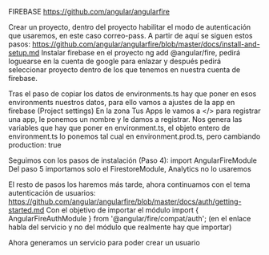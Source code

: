 FIREBASE   https://github.com/angular/angularfire 

Crear un proyecto, dentro del proyecto  habilitar el modo de autenticación que usaremos, en este caso correo-pass.
A partir de aquí se siguen estos pasos: https://github.com/angular/angularfire/blob/master/docs/install-and-setup.md
Instalar firebase en el proyecto ng add @angular/fire, pedirá loguearse en la cuenta de google para enlazar y después pedirá seleccionar proyecto dentro de los que tenemos en nuestra
cuenta de firebase.

Tras el paso de copiar los datos de environments.ts hay que poner en esos environments nuestros datos, para ello vamos a ajustes de la app en firebase (Project settings)
En la zona Tus Apps le vamos a </> para registrar una app, le ponemos un nombre y le damos a registrar. Nos genera las variables que hay que poner en environment.ts, el objeto entero de environment.ts lo ponemos tal cual en environment.prod.ts, pero cambiando production: true

Seguimos con los pasos de instalación (Paso 4): import AngularFireModule
Del paso 5 importamos solo el FirestoreModule, Analytics no lo usaremos


El resto de pasos los haremos más tarde, ahora continuamos con el tema autenticación de usuarios: https://github.com/angular/angularfire/blob/master/docs/auth/getting-started.md
Con el objetivo de importar el módulo import { AngularFireAuthModule } from '@angular/fire/compat/auth';  (en el enlace habla del servicio y no del módulo que realmente hay que importar)


Ahora generamos un servicio para poder crear un usuario